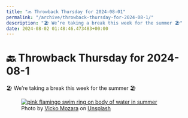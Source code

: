 ```yaml
---
title: "🔙 Throwback Thursday for 2024-08-01"
permalink: "/archive/throwback-thursday-for-2024-08-1/"
description: "🏖️ We’re taking a break this week for the summer 🏖️"
date: 2024-08-02 01:48:46.473483+00:00
---
```


<h1><span style="color: rgb(0, 0, 0)">🔙 </span>Throwback Thursday for 2024-08-1</h1><p>🏖️ We’re taking a break this week for the summer 🏖️</p><figure><a href="https://unsplash.com/@vicko?utm_source=Buttondown&amp;utm_medium=referral" target="_blank" rel="noopener noreferrer"><img src="https://images.unsplash.com/photo-1501426026826-31c667bdf23d?crop=entropy&amp;cs=tinysrgb&amp;fit=max&amp;fm=jpg&amp;ixid=M3w2Mjg2OTV8MHwxfHNlYXJjaHwxfHx2YWNhdGlvbnxlbnwwfHx8fDE3MjE3NzIzNDN8MA&amp;ixlib=rb-4.0.3&amp;q=80&amp;w=1080" alt="pink flamingo swim ring on body of water in summer" draggable="false" contenteditable="false"></a><figcaption>Photo by <a target="_blank" rel="noopener noreferrer nofollow" href="https://unsplash.com/@vicko?utm_source=Buttondown&amp;utm_medium=referral">Vicko Mozara</a> on <a target="_blank" rel="noopener noreferrer nofollow" href="https://unsplash.com/?utm_source=Buttondown&amp;utm_medium=referral">Unsplash</a></figcaption></figure>